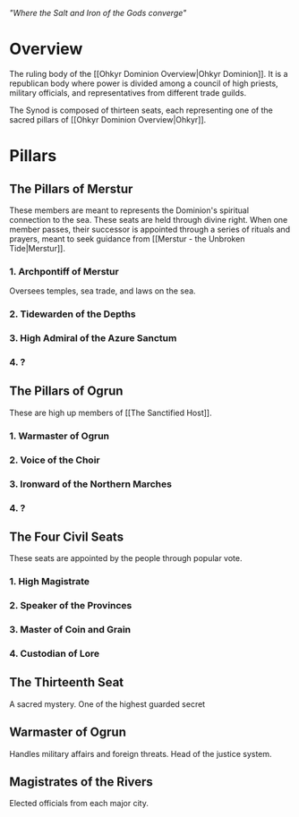 *"Where the Salt and Iron of the Gods converge"*
# Overview
The ruling body of the [[Ohkyr Dominion Overview|Ohkyr Dominion]]. It is a republican body where power is divided among a council of high priests, military officials, and representatives from different trade guilds.

The Synod is composed of thirteen seats, each representing one of the sacred pillars of [[Ohkyr Dominion Overview|Ohkyr]].
# Pillars
## The Pillars of Merstur
These members are meant to represents the Dominion's spiritual connection to the sea. These seats are held through divine right. When one member passes, their successor is appointed through a series of rituals and prayers, meant to seek guidance from [[Merstur - the Unbroken Tide|Merstur]].
### 1. Archpontiff of Merstur
Oversees temples, sea trade, and laws on the sea.
### 2. Tidewarden of the Depths
### 3. High Admiral of the Azure Sanctum
### 4. ?
## The Pillars of Ogrun
These are high up members of [[The Sanctified Host]].
### 1. Warmaster of Ogrun
### 2. Voice of the Choir
### 3. Ironward of the Northern Marches
### 4. ?
## The Four Civil Seats
These seats are appointed by the people through popular vote.
### 1. High Magistrate
### 2. Speaker of the Provinces
### 3. Master of Coin and Grain
### 4. Custodian of Lore
## The Thirteenth Seat
A sacred mystery. One of the highest guarded secret 





## Warmaster of Ogrun
Handles military affairs and foreign threats. Head of the justice system.
## Magistrates of the Rivers
Elected officials from each major city.